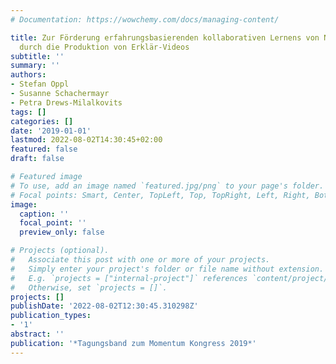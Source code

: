 ```yaml
---
# Documentation: https://wowchemy.com/docs/managing-content/

title: Zur Förderung erfahrungsbasierenden kollaborativen Lernens von NEET-Jugendlichen
  durch die Produktion von Erklär-Videos
subtitle: ''
summary: ''
authors:
- Stefan Oppl
- Susanne Schachermayr
- Petra Drews-Milalkovits
tags: []
categories: []
date: '2019-01-01'
lastmod: 2022-08-02T14:30:45+02:00
featured: false
draft: false

# Featured image
# To use, add an image named `featured.jpg/png` to your page's folder.
# Focal points: Smart, Center, TopLeft, Top, TopRight, Left, Right, BottomLeft, Bottom, BottomRight.
image:
  caption: ''
  focal_point: ''
  preview_only: false

# Projects (optional).
#   Associate this post with one or more of your projects.
#   Simply enter your project's folder or file name without extension.
#   E.g. `projects = ["internal-project"]` references `content/project/deep-learning/index.md`.
#   Otherwise, set `projects = []`.
projects: []
publishDate: '2022-08-02T12:30:45.310298Z'
publication_types:
- '1'
abstract: ''
publication: '*Tagungsband zum Momentum Kongress 2019*'
---
```

